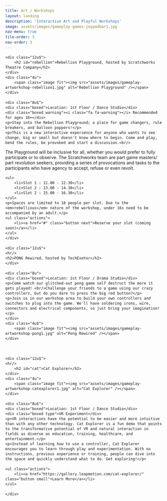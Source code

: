 ```yaml
---
title: Art / Workshops
layout: landing
description: 'Interactive Art and Playful Workshops'
image: assets/images/gameplay-games-joypadbar1.jpg
nav-menu: true
tile-order: 3
nav-order: 3
---
```


<!-- Main -->
<div id="main">


<!-- One -->
<section id="one">
	<div class="inner">
	<!-- Content -->

<div class="row">
		
	<div class="12u$">
		<h2 id="rebellion">Rebellion Playground, hosted by Scratchworks Theatre Company</h2>
	</div>
	<div class="4u">
		<span class="image fit"><img src="assets/images/gameplay-artworkshop-rebellion1.jpg" alt="Rebellion Playground" /></span>
	</div>
	
	<div class="8u$">
	<div class="boxed">Location: 1st Floor / Dance Studio</div> 
	<div class="boxed warning"><i class="fa fa-warning"></i> Recommended for ages 16+</div>
	<p>Step into the Rebellion Playground; a place for game changers, rule breakers, and balloon poppers!</p>
	<p>This is a new interactive experience for anyone who wants to see change, big or small but doesn't know where to begin. Come and play, bend the rules, be provoked and start a discussion.<br/>
The Playground will be inclusive for all, whether you would prefer to fully participate or to observe. The Scratchworks team are part game masters/ part revolution seekers, providing a series of provocations and tasks to the participants who have agency to accept, refuse or even revolt. </p>

	<ul>
		<li>Slot 1 : 11.00 - 12.30</li>
		<li>Slot 2 : 13.00 - 14.30</li>
		<li>Slot 2 : 15.00 - 16.30</li>
	</ul>
	<p>Spaces are limited to 18 people per slot. Due to the <em>rebellious</em> nature of the workshop, under 16s need to be accompanied by an adult.</p>
	<ul class="actions">
		<li><a href="#" class="button next">Reserve your slot (coming soon)</a></li>
	</ul>
	</div>

	<div class="12u$">
	<hr/>
	<h2>PONG Rewired, hosted by TechExeter</h2>
	</div>
	
	<div class="8u">
	<div class="boxed">Location: 1st Floor / Drama Studio</div>
	<p>Come watch our glitched-out pong game self destruct the more it gets played! <br/>Challenge your friends to a game using our crazy controllers, but do you dare to press the big red button?</p>
	<p>Join us in our workshop area to build your own controllers and switches to plug into the game. We'll have soldering irons, wire, connectors and electrical components, so just bring your imagination!</p>
	</div>
	<div class="4u$">
		<span class="image fit"><img src="assets/images/gameplay-artworkshop-pong1.jpg" alt="Pong Rewired" /></span>
	</div>


			
	<div class="12u$">
	<hr/>
		<h2 id="cat">Cat Explorer</h2>
	</div>
	<div class="4u">
		<span class="image fit"><img src="assets/images/gameplay-artworkshop-catexplorer1.jpg" alt="Cat Explorer" /></span>
	</div>
	
	<div class="8u$">
	<div class="boxed">Location: 1st Floor / Dance Studio</div> 
	<div class="boxed type">VR Experiment</div> 
	<p>VR interactions have the potential to be easier and more intuitive than with any other technology. Cat Explorer is a fun demo that points to the transformative potential of VR and natural interaction in fields as diverse as education, training, healthcare, and entertainment.</p>
	<p>Instead of learning how to use a controller, Cat Explorer encourages you to learn through play and experimentation. With no instructions, previous experience or training, people can dive into the space and quickly understand what to do. Get exploring!</p>

	<ul class="actions">
		<li><a href="https://gallery.leapmotion.com/cat-explorer/" class="button small">Learn More</a></li>
	</ul>
	
	</div>
</div>

</div>
</section>

</div>
